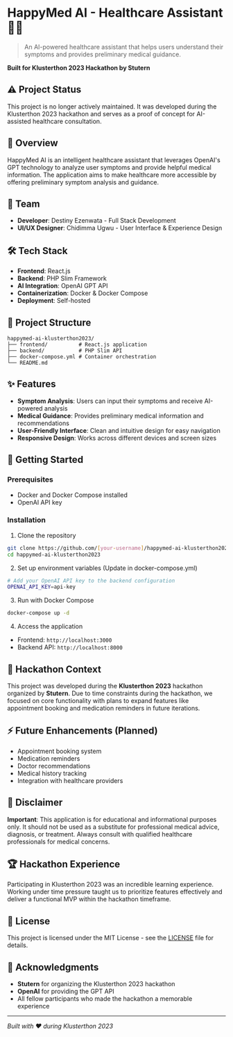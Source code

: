 # HappyMed AI - Healthcare Assistant 🏥🤖

> An AI-powered healthcare assistant that helps users understand their symptoms and provides preliminary medical guidance.

**Built for Klusterthon 2023 Hackathon by Stutern**

## ⚠️ Project Status
This project is no longer actively maintained. It was developed during the Klusterthon 2023 hackathon and serves as a proof of concept for AI-assisted healthcare consultation.

## 🚀 Overview

HappyMed AI is an intelligent healthcare assistant that leverages OpenAI's GPT technology to analyze user symptoms and provide helpful medical information. The application aims to make healthcare more accessible by offering preliminary symptom analysis and guidance.

## 👥 Team

- **Developer**: Destiny Ezenwata - Full Stack Development
- **UI/UX Designer**: Chidimma Ugwu - User Interface & Experience Design

## 🛠️ Tech Stack

- **Frontend**: React.js
- **Backend**: PHP Slim Framework
- **AI Integration**: OpenAI GPT API
- **Containerization**: Docker & Docker Compose
- **Deployment**: Self-hosted

## 📁 Project Structure

```
happymed-ai-klusterthon2023/
├── frontend/          # React.js application
├── backend/           # PHP Slim API
├── docker-compose.yml # Container orchestration
└── README.md
```

## ✨ Features

- **Symptom Analysis**: Users can input their symptoms and receive AI-powered analysis
- **Medical Guidance**: Provides preliminary medical information and recommendations
- **User-Friendly Interface**: Clean and intuitive design for easy navigation
- **Responsive Design**: Works across different devices and screen sizes

## 🚀 Getting Started

### Prerequisites
- Docker and Docker Compose installed
- OpenAI API key

### Installation

1. Clone the repository
```bash
git clone https://github.com/[your-username]/happymed-ai-klusterthon2023.git
cd happymed-ai-klusterthon2023
```

2. Set up environment variables (Update in docker-compose.yml)
```bash
# Add your OpenAI API key to the backend configuration
OPENAI_API_KEY=api-key
```

3. Run with Docker Compose
```bash
docker-compose up -d
```

4. Access the application
- Frontend: `http://localhost:3000`
- Backend API: `http://localhost:8000`

## 🎯 Hackathon Context

This project was developed during the **Klusterthon 2023** hackathon organized by **Stutern**. Due to time constraints during the hackathon, we focused on core functionality with plans to expand features like appointment booking and medication reminders in future iterations.

## ⚡ Future Enhancements (Planned)

- Appointment booking system
- Medication reminders
- Doctor recommendations
- Medical history tracking
- Integration with healthcare providers

## 📝 Disclaimer

**Important**: This application is for educational and informational purposes only. It should not be used as a substitute for professional medical advice, diagnosis, or treatment. Always consult with qualified healthcare professionals for medical concerns.

## 🏆 Hackathon Experience

Participating in Klusterthon 2023 was an incredible learning experience. Working under time pressure taught us to prioritize features effectively and deliver a functional MVP within the hackathon timeframe.

## 📄 License

This project is licensed under the MIT License - see the [LICENSE](LICENSE) file for details.

## 🤝 Acknowledgments

- **Stutern** for organizing the Klusterthon 2023 hackathon
- **OpenAI** for providing the GPT API
- All fellow participants who made the hackathon a memorable experience

---

*Built with ❤️ during Klusterthon 2023*
